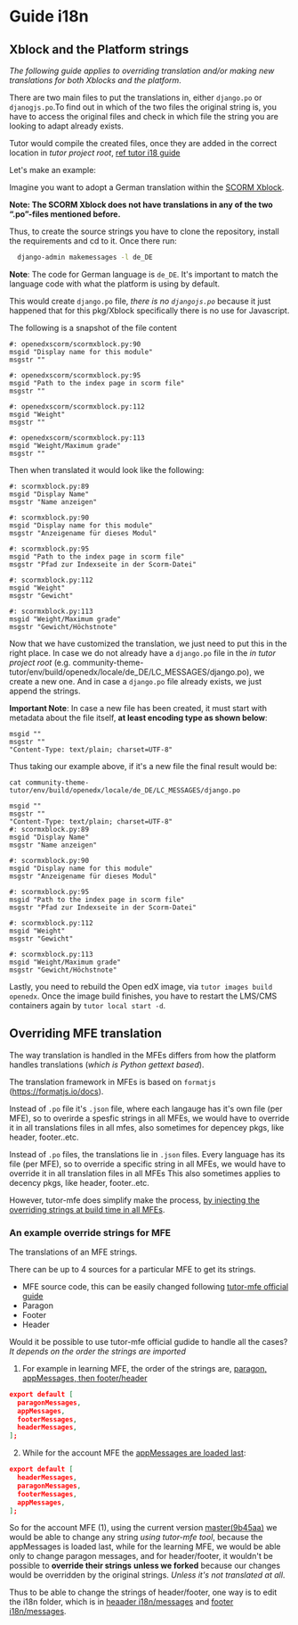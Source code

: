 # Guide i18n

## Xblock and the Platform strings

_The following guide applies to overriding translation and/or making new translations for both Xblocks and the platform_.

There are two main files to put the translations in, either `django.po` or `djanogjs.po`.To find out in which of the two files the original string is, you have to access the original files and check in which file the string you are looking to adapt already exists.

Tutor would compile the created files, once they are added in the correct location in _tutor project root_, [ref tutor i18 guide](https://docs.tutor.overhang.io/configuration.html#adding-custom-translations)

Let's make an example:

Imagine you want to adopt a German translation within the [SCORM Xblock](https://github.com/overhangio/openedx-scorm-xblock).

**Note: The SCORM Xblock does not have translations in any of the two “.po”-files mentioned before.**

Thus, to create the source strings you have to clone the repository, install the requirements and cd to it. Once there run:

```bash
  django-admin makemessages -l de_DE
```

**Note**: The code for German language is `de_DE`. It's important to match the language code with what the platform is using by default.

This would create `django.po` file, _there is no `djangojs.po`_ because it just happened that for this pkg/Xblock specifically there is no use for Javascript.

The following is a snapshot of the file content

```gettext
#: openedxscorm/scormxblock.py:90
msgid "Display name for this module"
msgstr ""

#: openedxscorm/scormxblock.py:95
msgid "Path to the index page in scorm file"
msgstr ""

#: openedxscorm/scormxblock.py:112
msgid "Weight"
msgstr ""

#: openedxscorm/scormxblock.py:113
msgid "Weight/Maximum grade"
msgstr ""

```

Then when translated it would look like the following:

```gettext
#: scormxblock.py:89
msgid "Display Name"
msgstr "Name anzeigen"

#: scormxblock.py:90
msgid "Display name for this module"
msgstr "Anzeigename für dieses Modul"

#: scormxblock.py:95
msgid "Path to the index page in scorm file"
msgstr "Pfad zur Indexseite in der Scorm-Datei"

#: scormxblock.py:112
msgid "Weight"
msgstr "Gewicht"

#: scormxblock.py:113
msgid "Weight/Maximum grade"
msgstr "Gewicht/Höchstnote"

```

Now that we have customized the translation, we just need to put this in the right place. In case we do not already have a `django.po` file in the _in tutor project root_ (e.g. community-theme-tutor/env/build/openedx/locale/de_DE/LC_MESSAGES/django.po), we create a new one. And in case a `django.po` file already exists, we just append the strings.

**Important Note**: In case a new file has been created, it must start with metadata about the file itself, **at least encoding type as shown below**:

```
msgid ""
msgstr ""
"Content-Type: text/plain; charset=UTF-8"
```

Thus taking our example above, if it's a new file the final result would be:

`cat community-theme-tutor/env/build/openedx/locale/de_DE/LC_MESSAGES/django.po`

```
msgid ""
msgstr ""
"Content-Type: text/plain; charset=UTF-8"
#: scormxblock.py:89
msgid "Display Name"
msgstr "Name anzeigen"

#: scormxblock.py:90
msgid "Display name for this module"
msgstr "Anzeigename für dieses Modul"

#: scormxblock.py:95
msgid "Path to the index page in scorm file"
msgstr "Pfad zur Indexseite in der Scorm-Datei"

#: scormxblock.py:112
msgid "Weight"
msgstr "Gewicht"

#: scormxblock.py:113
msgid "Weight/Maximum grade"
msgstr "Gewicht/Höchstnote"

```

Lastly, you need to rebuild the Open edX image, via `tutor images build openedx`. Once the image build finishes,  you have to restart the LMS/CMS containers again by `tutor local start -d`.

## Overriding MFE translation

The way translation is handled in the MFEs differs from how the platform handles translations (_which is Python gettext based_).

The translation framework in MFEs is based on `formatjs` (https://formatjs.io/docs).

Instead of `.po` file it's `.json` file, where each langauge has it's own file (per MFE), so to overirde a spesfic strings in all MFEs, we would have to override it in all translations files in all mfes, also sometimes for depencey pkgs, like header, footer..etc.

Instead of `.po` files, the translations lie in  `.json` files. Every language has its file (per MFE), so to override a specific string in all MFEs, we would have to override it in all translation files in all MFEs This also sometimes applies to decency pkgs, like header, footer..etc.


However, tutor-mfe does simplify make the process, [by injecting the overriding strings at build time in all MFEs](https://github.com/overhangio/tutor-mfe/blob/master/tutormfe/templates/mfe/build/mfe/i18n/i18n-merge.js).


### An example override strings for MFE

The translations of an MFE strings.

There can be up to 4 sources for a particular MFE to get its strings.

- MFE source code, this can be easily changed following [tutor-mfe official guide](https://github.com/overhangio/tutor-mfe#adding-custom-translations-to-your-mfes)
- Paragon
- Footer
- Header
 
Would it be possible to use tutor-mfe official gudide to handle all the cases? _It depends on the order the strings are imported_

1. For example in learning MFE, the order of the strings are, [paragon, appMessages, then footer/header](https://github.com/openedx/frontend-app-learning/blob/d2df9241c321dbd8d73b5209aedee03d638c2644/src/i18n/index.js#L40-L44)
```json
export default [
  paragonMessages,
  appMessages,
  footerMessages,
  headerMessages,
];
```

2. While for the account MFE the [appMessages are loaded last](https://github.com/openedx/frontend-app-account/blob/9b45aa3bc9415c6c9e89d7364e1772396a160135/src/i18n/index.js#L39-L44):
```json
export default [
  headerMessages,
  paragonMessages,
  footerMessages,
  appMessages,
];
``` 

So for the account MFE (1), using the current version [master(9b45aa)](https://github.com/openedx/frontend-app-account/tree/9b45aa3bc9415c6c9e89d7364e1772396a160135) we would be able to change any string _using tutor-mfe tool_, because the appMessages is loaded last, while for the learning MFE, we would be able only to change paragon messages, and for header/footer, it wouldn't be possible to **override their strings** **unless we forked** because our changes would be overridden by the original strings. _Unless it's not translated at all_.

Thus to be able to change the strings of header/footer, one way is to edit the i18n folder, which is in [heaader i18n/messages](https://github.com/openedx/frontend-component-header/tree/936c8714b7fcf8d40a25583f1f8d7bb112afb49e/src/i18n/messages) and [footer i18n/messages](https://github.com/openedx/frontend-component-footer/tree/master/src/i18n/messages).